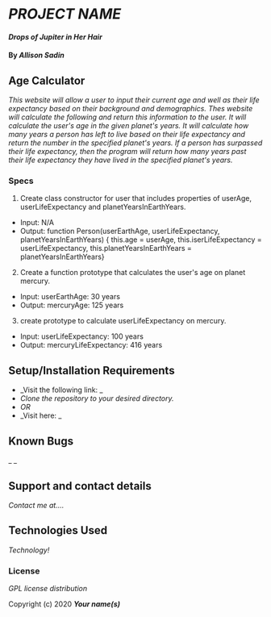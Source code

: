 # _PROJECT NAME_

#### _Drops of Jupiter in Her Hair_

#### By _Allison Sadin_

## Age Calculator

_This website will allow a user to input their current age and well as their life expectancy based on their background and demographics. Thes website will calculate the following and return this information to the user. It will calculate the user's age in the given planet's years. It will calculate how many years a person has left to live based on their life expectancy and return the number in the specified planet's years. If a person has surpassed their life expectancy, then the program will return how many years past their life expectancy they have lived in the specified planet's years._

### Specs
1. Create class constructor for user that includes properties of userAge, userLifeExpectancy and planetYearsInEarthYears.
* Input: N/A
* Output:  function Person(userEarthAge, userLifeExpectancy, planetYearsInEarthYears) { this.age = userAge, this.iserLifeExpectancy = userLifeExpectancy, this.planetYearsInEarthYears = planetYearsInEarthYears}

2. Create a function prototype that calculates the user's age on planet mercury.
* Input: userEarthAge: 30 years
* Output: mercuryAge: 125 years

3. create prototype to calculate userLifeExpectancy on mercury.
* Input: userLifeExpectancy: 100 years
* Output: mercuryLifeExpectancy: 416 years

## Setup/Installation Requirements

* _Visit the following link: _
* _Clone the repository to your desired directory._
* _OR_
* _Visit here: _


## Known Bugs

_ _
## Support and contact details

_Contact me at...._

## Technologies Used

_Technology!_

### License

*GPL license distribution*

Copyright (c) 2020 **_Your name(s)_**